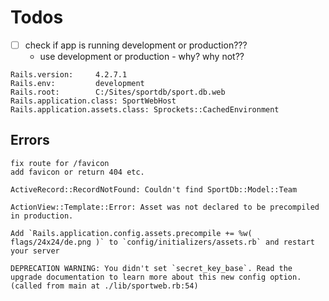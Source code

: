 # Todos


- [ ] check if app is running development or production???
    - use development or production - why? why not??

```
Rails.version:     4.2.7.1
Rails.env:         development
Rails.root:        C:/Sites/sportdb/sport.db.web
Rails.application.class: SportWebHost
Rails.application.assets.class: Sprockets::CachedEnvironment
```

## Errors

```
fix route for /favicon
add favicon or return 404 etc.

ActiveRecord::RecordNotFound: Couldn't find SportDb::Model::Team
```

```
ActionView::Template::Error: Asset was not declared to be precompiled in production.

Add `Rails.application.config.assets.precompile += %w( flags/24x24/de.png )` to `config/initializers/assets.rb` and restart your server
```


```
DEPRECATION WARNING: You didn't set `secret_key_base`. Read the upgrade documentation to learn more about this new config option. (called from main at ./lib/sportweb.rb:54)
```
